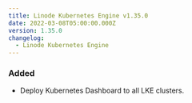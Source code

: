 ```yaml
---
title: Linode Kubernetes Engine v1.35.0
date: 2022-03-08T05:00:00.000Z
version: 1.35.0
changelog:
  - Linode Kubernetes Engine
---
```


### Added

* Deploy Kubernetes Dashboard to all LKE clusters.
